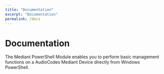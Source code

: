 ```yaml
---
title: "Documentation"
excerpt: "Documentation"
permalink: /docs
---
```


# Documentation

The Mediant PowerShell Module enables you to perform basic management functions on a AudioCodes Mediant Device directly from Windows PowerShell.
